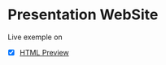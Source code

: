 Presentation WebSite
====================
Live exemple on
- [x] [HTML Preview](https://cdn.rawgit.com/UrsuAndrei/presentationWebSite/894a8990/index.html)
